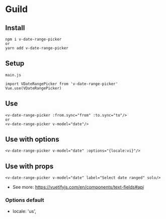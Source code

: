 # Guild

## Install

```
npm i v-date-range-picker
or
yarn add v-date-range-picker
```

## Setup

```
main.js

import VDateRangePicker from 'v-date-range-picker'
Vue.use(VDateRangePicker)

```

## Use

```
<v-date-range-picker :from.sync="from" :to.sync="to"/>
or
<v-date-range-picker v-model="date"/>
```

## Use with options

```
<v-date-range-picker v-model="date" :options="{locale:vi}"/>
```

## Use with props

```
<v-date-range-picker v-model="date" label="Select date ranged" solo/>
```

- See more: https://vuetifyjs.com/en/components/text-fields#api

### Options default

- locale: 'us',
